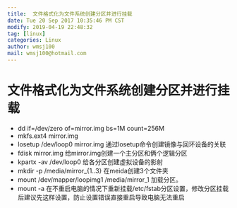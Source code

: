 ```yaml
---
title:  文件格式化为文件系统创建分区并进行挂载
date: Tue 20 Sep 2017 10:35:46 PM CST
modify: 2019-04-19 22:48:32	
tag: [linux]
categories: Linux
author: wmsj100
mail: wmsj100@hotmail.com
---
```


# 文件格式化为文件系统创建分区并进行挂载

- dd if=/dev/zero of=mirror.img bs=1M count=256M
- mkfs.ext4 mirror.img
- losetup /dev/loop0 mirror.img 通过losetup命令创建镜像与回环设备的关联
- fdisk mirror.img 给mirror.img创建一个主分区和俩个逻辑分区
- kpartx -av /dev/loop0 给各分区创建虚拟设备的影射
- mkdir -p /media/mirror_{1..3} 在meida创建3个文件夹
- mount /dev/mapper/loopimg1 /media/mirror_1 加载分区。
- mount -a 在不重启电脑的情况下重新挂载/etc/fstab分区设置，修改分区挂载后建议先这样设置，防止设置错误直接重启导致电脑无法重启
